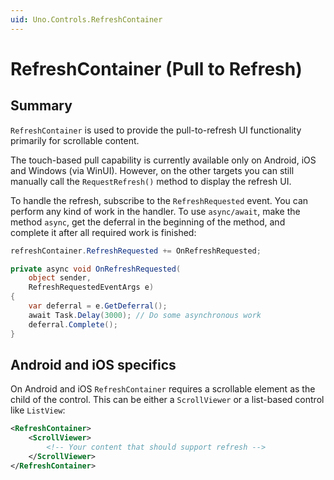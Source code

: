 ```yaml
---
uid: Uno.Controls.RefreshContainer
---
```


# RefreshContainer (Pull to Refresh)

## Summary

`RefreshContainer` is used to provide the pull-to-refresh UI functionality primarily for scrollable content.

The touch-based pull capability is currently available only on Android, iOS and Windows (via WinUI). However, on the other targets you can still manually call the `RequestRefresh()` method to display the refresh UI.

To handle the refresh, subscribe to the `RefreshRequested` event. You can perform any kind of work in the handler. To use `async/await`, make the method `async`, get the deferral in the beginning of the method, and complete it after all required work is finished:

```csharp
refreshContainer.RefreshRequested += OnRefreshRequested;

private async void OnRefreshRequested(
    object sender,
    RefreshRequestedEventArgs e)
{
    var deferral = e.GetDeferral();
    await Task.Delay(3000); // Do some asynchronous work
    deferral.Complete();
}
```

## Android and iOS specifics

On Android and iOS `RefreshContainer` requires a scrollable element as the child of the control. This can be either a `ScrollViewer` or a list-based control like `ListView`:

```xml
<RefreshContainer>
    <ScrollViewer>
        <!-- Your content that should support refresh -->
    </ScrollViewer>
</RefreshContainer>
```
